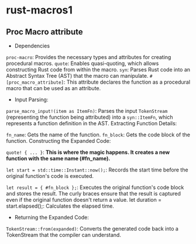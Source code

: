 # rust-macros1

## Proc Macro attribute

* Dependencies

`proc-macro`: Provides the necessary types and attributes for creating procedural macros.
`quote`: Enables quasi-quoting, which allows constructing Rust code from within the macro.
`syn`: Parses Rust code into an Abstract Syntax Tree (AST) that the macro can manipulate.
`#[proc_macro_attribute]`: This attribute declares the function as a procedural macro that can be used as an attribute.

* Input Parsing:

`parse_macro_input!(item as ItemFn)`: Parses the input `TokenStream` (representing the function being attributed) into a `syn::ItemFn`, which represents a function definition in the AST.
Extracting Function Details:

`fn_name`: Gets the name of the function.
`fn_block`: Gets the code block of the function.
Constructing the Expanded Code:

`quote! { ... }`: **This is where the magic happens. It creates a new function with the same name (#fn_name).**

`let start = std::time::Instant::now();`: Records the start time before the original function's code is executed.

`let result = { #fn_block };`: Executes the original function's code block and stores the result. The curly braces ensure that the result is captured even if the original function doesn't return a value.
let duration = start.elapsed();: Calculates the elapsed time.

* Returning the Expanded Code:

`TokenStream::from(expanded)`: Converts the generated code back into a TokenStream that the compiler can understand.
